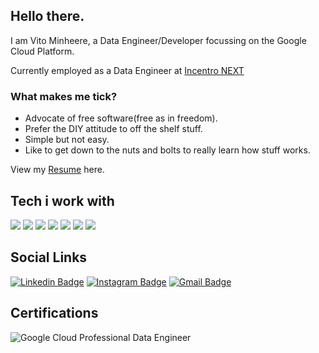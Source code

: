 ## Hello there.

I am Vito Minheere, a Data Engineer/Developer focussing on the Google Cloud Platform.

Currently employed as a Data Engineer at [Incentro NEXT](https://www.incentro.com/)

### What makes me tick?

- Advocate of free software(free as in freedom). 
- Prefer the DIY attitude to off the shelf stuff. 
- Simple but not easy.
- Like to get down to the nuts and bolts to really learn how stuff works.


View my [Resume](https://github.com/VitoMinheere/VitoMinheere/blob/master/resume/resume.pdf) here.

## Tech i work with

![](https://img.shields.io/badge/OS-Linux-informational?style=flat&logo=linux&logoColor=white&color=2bbc8a)
![](https://img.shields.io/badge/Code-Python-informational?style=flat&logo=python&logoColor=white&color=2bbc8a)
![](https://img.shields.io/badge/Shell-Bash-informational?style=flat&logo=gnu-bash&logoColor=white&color=2bbc8a)
![](https://img.shields.io/badge/Tools-Vim-informational?style=flat&logo=vim&logoColor=white&color=2bbc8a)
![](https://img.shields.io/badge/Tools-Docker-informational?style=flat&logo=docker&logoColor=white&color=2bbc8a)
![](https://img.shields.io/badge/Tools-Git-informational?style=flat&logo=git&logoColor=white&color=2bbc8a)
![](https://img.shields.io/badge/Cloud-Google-informational?style=flat&logo=google&logoColor=white&color=2bbc8a)

## Social Links 

[![Linkedin Badge](https://img.shields.io/badge/-VitoMinheere-blue?style=flat-square&logo=Linkedin&logoColor=white&link=https://www.linkedin.com/in/VitoMinheere/)](https://www.linkedin.com/in/VitoMinheere/)
[![Instagram Badge](https://img.shields.io/badge/-Vito-purple?style=flat-square&logo=instagram&logoColor=white&link=https://instagram.com/kapitein_kruishef/)](https://www.instagram.com/kapitein_kruishef/)
[![Gmail Badge](https://img.shields.io/badge/-vitominheere@gmail.com-c14438?style=flat-square&logo=Gmail&logoColor=white&link=mailto:vitominheere@gmail.com)](mailto:vitominheere@gmail.com)


## Certifications

![Google Cloud Professional Data Engineer](https://github.com/VitoMinheere/VitoMinheere/blob/master/images/data_engineer.png)

